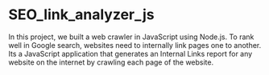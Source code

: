 # SEO_link_analyzer_js
In this project, we built a web crawler in JavaScript using Node.js. To rank well in Google search, websites need to internally link pages one to another.
Its a JavaScript application that generates an Internal Links report for any website on the internet by crawling each page of the website.
